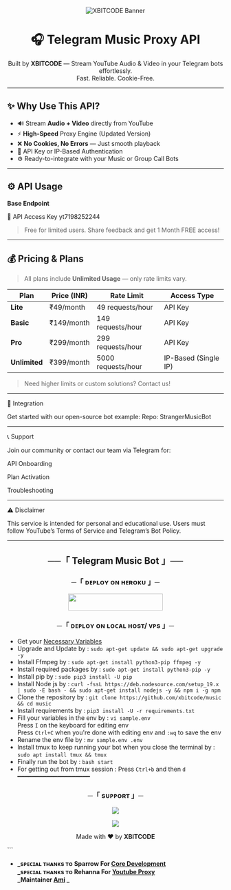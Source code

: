 <p align="center">
  <img src="https://imgur.com/a/pYspLEk.jpeg" alt="XBITCODE Banner" />
</p>


<h1 align="center">🎧 Telegram Music Proxy API</h1>

<p align="center">
  Built by <strong>XBITCODE</strong> — Stream YouTube Audio & Video in your Telegram bots effortlessly.
  <br>Fast. Reliable. Cookie-Free.
</p>

---

## ✨ Why Use This API?

- 🔊 Stream **Audio + Video** directly from YouTube  
- ⚡ **High-Speed** Proxy Engine (Updated Version)  
- ❌ **No Cookies, No Errors** — Just smooth playback  
- 🔐 API Key or IP-Based Authentication  
- ⚙️ Ready-to-integrate with your Music or Group Call Bots  

---

## ⚙️ API Usage

**Base Endpoint**

🔑 API Access Key
yt7198252244

> Free for limited users.
Share feedback and get 1 Month FREE access!




---
## 💰 Pricing & Plans

> All plans include **Unlimited Usage** — only rate limits vary.

| Plan         | Price (INR) | Rate Limit       | Access Type             |
|--------------|-------------|------------------|--------------------------|
| **Lite**     | ₹49/month   | 49 requests/hour | API Key                  |
| **Basic**    | ₹149/month  | 149 requests/hour| API Key                  |
| **Pro**      | ₹299/month  | 299 requests/hour| API Key                  |
| **Unlimited**| ₹399/month  | 5000 requests/hour| IP-Based (Single IP)    |

> Need higher limits or custom solutions? Contact us!




---

🧩 Integration

Get started with our open-source bot example:
Repo: StrangerMusicBot


---

📞 Support

Join our community or contact our team via Telegram for:

API Onboarding

Plan Activation

Troubleshooting



---

⚠️ Disclaimer

This service is intended for personal and educational use.
Users must follow YouTube’s Terms of Service and Telegram’s Bot Policy.


---

<h2 align="center">
    ──「 Telegram Music Bot 」──
</h2>


<h3 align="center">
    ─「 ᴅᴇᴩʟᴏʏ ᴏɴ ʜᴇʀᴏᴋᴜ 」─
</h3>

<p align="center"><a href="https://dashboard.heroku.com/new?template=https://github.com/xbitcode/music"> <img src="https://img.shields.io/badge/Deploy%20On%20Heroku-purple?style=for-the-badge&logo=heroku" width="220" height="38.45"/></a></p>

<h3 align="center">
    ─「 ᴅᴇᴩʟᴏʏ ᴏɴ ʟᴏᴄᴀʟ ʜᴏsᴛ/ ᴠᴘs 」─
</h3>

- Get your [Necessary Variables](https://github.com/xbitcode/music/blob/main/sample.env)
- Upgrade and Update by :
`sudo apt-get update && sudo apt-get upgrade -y`
- Install Ffmpeg by :
`sudo apt-get install python3-pip ffmpeg -y`
- Install required packages by :
`sudo apt-get install python3-pip -y`
- Install pip by :
`sudo pip3 install -U pip`
- Install Node js by :
`curl -fssL https://deb.nodesource.com/setup_19.x | sudo -E bash - && sudo apt-get install nodejs -y && npm i -g npm`
- Clone the repository by :
`git clone https://github.com/xbitcode/music && cd music`
- Install requirements by :
`pip3 install -U -r requirements.txt`
- Fill your variables in the env by :
`vi sample.env`<br>
Press `I` on the keyboard for editing env<br>
Press `Ctrl+C` when you're done with editing env and `:wq` to save the env<br>
- Rename the env file by :
`mv sample.env .env`
- Install tmux to keep running your bot when you close the terminal by :
`sudo apt install tmux && tmux`
- Finally run the bot by :
`bash start`
- For getting out from tmux session : Press `Ctrl+b` and then `d`<br>
━━━━━━━━━━━━━━━━━━━━

<h3 align="center">
    ─「 sᴜᴩᴩᴏʀᴛ 」─
</h3>

<p align="center">
<a href="https://telegram.me/randomlychats"><img src="https://img.shields.io/badge/-Support%20Group-blue.svg?style=for-the-badge&logo=Telegram"></a>
</p>

<p align="center">
<a href="https://telegram.me/amjiddader"><img src="https://img.shields.io/badge/-Support%20Channel-blue.svg?style=for-the-badge&logo=Telegram"></a>
</p>

<p align="center">
  Made with ❤️ by <strong>XBITCODE</strong>
</p>
```

- <b> _sᴩᴇᴄɪᴀʟ ᴛʜᴀɴᴋs ᴛᴏ Sparrow For [Core Development](https://github.com/sparrow9616) <br>_sᴩᴇᴄɪᴀʟ ᴛʜᴀɴᴋs ᴛᴏ  Rehanna For [Youtube Proxy](https://github.com/gr8rehanna)  <br>_Maintainer  [Ami](https://github.com/amjiddader) _  </b>

